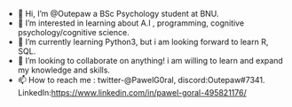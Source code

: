 - 👋 Hi, I’m @Outepaw a BSc Psychology student at BNU.
- 👀 I’m interested in learning about A.I , programming, cognitive psychology/cognitive science.
- 🌱 I’m currently learning Python3, but i am looking forward to learn R, SQL.
- 💞️ I’m looking to collaborate on anything! i am willing to learn and expand my knowledge and skills.
- 📫 How to reach me : twitter-@PawelG0ral, discord:Outepaw#7341.
LinkedIn:https://www.linkedin.com/in/pawel-goral-495821176/
<!---
Outepaw/Outepaw is a ✨ special ✨ repository because its `README.md` (this file) appears on your GitHub profile.
You can click the Preview link to take a look at your changes.
--->
